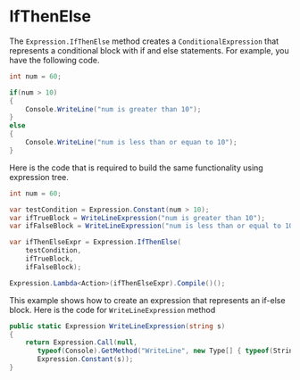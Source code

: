 # IfThenElse

The `Expression.IfThenElse` method creates a `ConditionalExpression` that represents a conditional block with if and else statements. For example, you have the following code.

```csharp
int num = 60;

if(num > 10)
{
    Console.WriteLine("num is greater than 10");
}
else
{
    Console.WriteLine("num is less than or equan to 10");
}
```

Here is the code that is required to build the same functionality using expression tree.

```csharp
int num = 60;

var testCondition = Expression.Constant(num > 10);
var ifTrueBlock = WriteLineExpression("num is greater than 10");
var ifFalseBlock = WriteLineExpression("num is less than or equal to 10");

var ifThenElseExpr = Expression.IfThenElse(
    testCondition,
    ifTrueBlock,
    ifFalseBlock);

Expression.Lambda<Action>(ifThenElseExpr).Compile()();
```

This example shows how to create an expression that represents an if-else block. Here is the code for `WriteLineExpression` method

```csharp
public static Expression WriteLineExpression(string s)
{
    return Expression.Call(null,
       typeof(Console).GetMethod("WriteLine", new Type[] { typeof(String) }),
       Expression.Constant(s));
}
``` 

